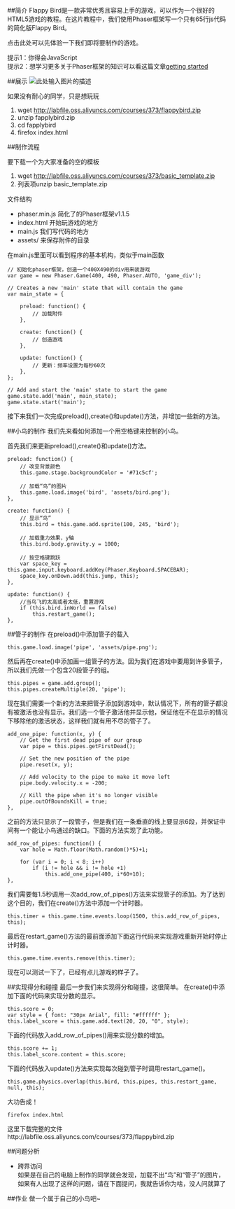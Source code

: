 ##简介
Flappy Bird是一款非常优秀且容易上手的游戏，可以作为一个很好的HTML5游戏的教程。在这片教程中，我们使用Phaser框架写一个只有65行js代码的简化版Flappy Bird。

点击此处可以先体验一下我们即将要制作的游戏。

提示1：你得会JavaScript  
提示2：想学习更多关于Phaser框架的知识可以看这篇文章[getting started](http://blog.lessmilk.com/make-html5-games-with-phaser-1/)

##展示
![此处输入图片的描述](https://dn-anything-about-doc.qbox.me/document-uid100000labid1202timestamp1437457926884.png?watermark/1/image/aHR0cDovL3N5bC1zdGF0aWMucWluaXVkbi5jb20vaW1nL3dhdGVybWFyay5wbmc=/dissolve/60/gravity/SouthEast/dx/0/dy/10)

如果没有耐心的同学，只是想玩玩
 1. wget http://labfile.oss.aliyuncs.com/courses/373/flappybird.zip
 2. unzip fapplybird.zip
 3. cd fapplybird
 4. firefox index.html


##制作流程


要下载一个为大家准备的空的模板  
1. wget http://labfile.oss.aliyuncs.com/courses/373/basic_template.zip
2. 列表项unzip basic_template.zip


文件结构
 - phaser.min.js  简化了的Phaser框架v1.1.5
 - index.html     开始玩游戏的地方
 - main.js        我们写代码的地方
 - assets/        来保存附件的目录

在main.js里面可以看到程序的基本机构，类似于main函数

```
// 初始化phaser框架，创造一个400X490的div用来装游戏
var game = new Phaser.Game(400, 490, Phaser.AUTO, 'game_div');
 
// Creates a new 'main' state that will contain the game
var main_state = {
 
    preload: function() { 
        // 加载附件
    },
 
    create: function() { 
        // 创造游戏    
    },
 
    update: function() {
        // 更新：频率设置为每秒60次
    },
};
 
// Add and start the 'main' state to start the game
game.state.add('main', main_state);  
game.state.start('main');
```
接下来我们一次完成preload(),create()和update()方法，并增加一些新的方法。

##小鸟的制作
我们先来看如何添加一个用空格键来控制的小鸟。

首先我们来更新preload(),create()和update()方法。

```
preload: function() {  
    // 改变背景颜色
    this.game.stage.backgroundColor = '#71c5cf';
 
    // 加载“鸟”的图片
    this.game.load.image('bird', 'assets/bird.png'); 
},
 
create: function() {  
    // 显示“鸟”
    this.bird = this.game.add.sprite(100, 245, 'bird');
 
    // 加载重力效果，y轴
    this.bird.body.gravity.y = 1000;  
 
    // 按空格键跳跃
    var space_key = this.game.input.keyboard.addKey(Phaser.Keyboard.SPACEBAR);
    space_key.onDown.add(this.jump, this);     
},
 
update: function() {  
    //当鸟飞的太高或者太低，重置游戏
    if (this.bird.inWorld == false)
        this.restart_game();
},
```

##管子的制作
在preload()中添加管子的载入

```
this.game.load.image('pipe', 'assets/pipe.png');
```
然后再在create()中添加画一组管子的方法。因为我们在游戏中要用到许多管子，所以我们先做一个包含20段管子的组。

```
this.pipes = game.add.group();  
this.pipes.createMultiple(20, 'pipe');
```
现在我们需要一个新的方法来把管子添加到游戏中，默认情况下，所有的管子都没有被激活也没有显示。我们选一个管子激活他并显示他，保证他在不在显示的情况下移除他的激活状态，这样我们就有用不尽的管子了。

```
add_one_pipe: function(x, y) {  
    // Get the first dead pipe of our group
    var pipe = this.pipes.getFirstDead();
 
    // Set the new position of the pipe
    pipe.reset(x, y);
 
    // Add velocity to the pipe to make it move left
    pipe.body.velocity.x = -200; 
 
    // Kill the pipe when it's no longer visible 
    pipe.outOfBoundsKill = true;
},
```
之前的方法只显示了一段管子，但是我们在一条垂直的线上要显示6段，并保证中间有一个能让小鸟通过的缺口。下面的方法实现了此功能。

```
add_row_of_pipes: function() {  
    var hole = Math.floor(Math.random()*5)+1;
 
    for (var i = 0; i < 8; i++)
        if (i != hole && i != hole +1) 
            this.add_one_pipe(400, i*60+10);   
},
```
我们需要每1.5秒调用一次add_row_of_pipes()方法来实现管子的添加。为了达到这个目的，我们在create()方法中添加一个计时器。

```
this.timer = this.game.time.events.loop(1500, this.add_row_of_pipes, this);

```
最后在restart_game()方法的最前面添加下面这行代码来实现游戏重新开始时停止计时器。

```
this.game.time.events.remove(this.timer);

```
现在可以测试一下了，已经有点儿游戏的样子了。


##实现得分和碰撞 
最后一步我们来实现得分和碰撞，这很简单。
在create()中添加下面的代码来实现分数的显示。

```
this.score = 0;  
var style = { font: "30px Arial", fill: "#ffffff" };  
this.label_score = this.game.add.text(20, 20, "0", style);
```
下面的代码放入add_row_of_pipes()用来实现分数的增加。

```
this.score += 1;  
this.label_score.content = this.score;
```

下面的代码放入update()方法来实现每次碰到管子时调用restart_game()。

```
this.game.physics.overlap(this.bird, this.pipes, this.restart_game, null, this);
```
大功告成！

```
firefox index.html
```


这里下载完整的文件http://labfile.oss.aliyuncs.com/courses/373/flappybird.zip

##问题分析
 - 跨界访问  
   如果是在自己的电脑上制作的同学就会发现，加载不出“鸟”和“管子”的图片，如果有人出现了这样的问题，请在下面提问，我就告诉你为啥，没人问就算了

##作业
   做一个属于自己的小鸟吧~





